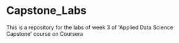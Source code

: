 # Capstone_Labs
This is a repository for the labs of week 3 of 'Applied Data Science Capstone' course on Coursera
